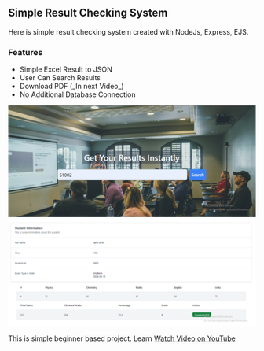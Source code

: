 ## Simple Result Checking System
Here is simple result checking system created with NodeJs, Express, EJS.

### Features
<ul>
  <li>Simple Excel Result to JSON</li>
  <li>User Can Search Results</li>
  <li>Download PDF (_In next Video_)
</li>
  <li>No Additional Database Connection</li>
</ul>

![Homepage](./assets/home.png)
![Resulpage](./assets/result.png)

This is simple beginner based project.
Learn [Watch Video on YouTube](https://youtube.com/@sarfarazunarr)
